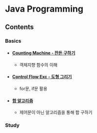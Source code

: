 # Java Programming

## Contents

### Basics

- #### [Counting Machine - 잔돈 구하기](https://github.com/qskeksq/CountingMachine_for_method)
  - 객체지향 함수의 이해

- #### [Control Flow Exc - 도형 그리기](https://github.com/qskeksq/Java_ControlFlow)
  - for문, if문 활용

- #### [합 알고리즘](https://github.com/qskeksq/HowManyNumber)
  - 제어문이 아닌 알고리즘을 통해 합 구하기

### Study

